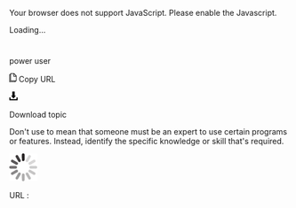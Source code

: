 Your browser does not support JavaScript. Please enable the Javascript.

Loading...

# 

power user

![Copy URL](media/power-user/Copy.png)
Copy URL

![Download](media/power-user/Download.png)

Download topic

Don't use to mean that someone must be an expert to use certain programs or features. Instead, identify the specific knowledge or skill that's required.

![In progress](media/power-user/activity-large.gif)

URL :
